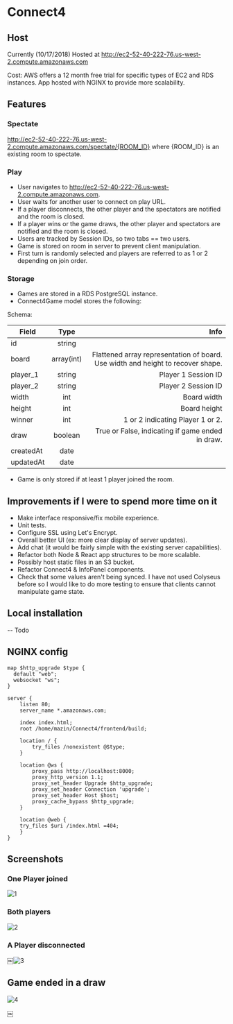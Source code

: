 # Connect4

## Host

Currently (10/17/2018) Hosted at http://ec2-52-40-222-76.us-west-2.compute.amazonaws.com

Cost: AWS offers a 12 month free trial for specific types of EC2 and RDS instances. App hosted with NGINX to provide more scalability.

## Features

### Spectate
http://ec2-52-40-222-76.us-west-2.compute.amazonaws.com/spectate/{ROOM_ID} where {ROOM_ID} is an existing room to spectate.

### Play
- User navigates to http://ec2-52-40-222-76.us-west-2.compute.amazonaws.com.
- User waits for another user to connect on play URL.
- If a player disconnects, the other player and the spectators are notified and the room is closed.
- If a player wins or the game draws, the other player and spectators are notified and the room is closed.
- Users are tracked by Session IDs, so two tabs == two users.
- Game is stored on room in server to prevent client manipulation.
- First turn is randomly selected and players are referred to as 1 or 2 depending on join order.

### Storage
- Games are stored in a RDS PostgreSQL instance.
- Connect4Game model stores the following:

Schema:

| Field         | Type           | Info  |
| ------------- |:-------------: | -----:|
| id            | string         |
| board      	| array(int)     | Flattened array representation of board. Use width and height to recover shape. |
| player_1 	| string         | Player 1 Session ID |
| player_2 	| string         | Player 2 Session ID |
| width 	| int      	 | Board width |
| height 	| int     	 | Board height |
| winner 	| int      	 | 1 or 2 indicating Player 1 or 2. |
| draw 		| boolean        | True or False, indicating if game ended in draw. |
| createdAt 	| date           |  |
| updatedAt 	| date           |  |

- Game is only stored if at least 1 player joined the room.

## Improvements if I were to spend more time on it
- Make interface responsive/fix mobile experience.
- Unit tests.
- Configure SSL using Let's Encrypt.
- Overall better UI (ex: more clear display of server updates).
- Add chat (it would be fairly simple with the existing server capabilities).
- Refactor both Node & React app structures to be more scalable.
- Possibly host static files in an S3 bucket.
- Refactor Connect4 & InfoPanel components.
- Check that some values aren't being synced. I have not used Colyseus before so I would like to do more testing to ensure that clients cannot manipulate game state.

## Local installation
-- Todo

## NGINX config
```
map $http_upgrade $type {
  default "web";
  websocket "ws";
}

server {
    listen 80;
    server_name *.amazonaws.com;

    index index.html;
    root /home/mazin/Connect4/frontend/build;

    location / {
        try_files /nonexistent @$type;
    }

    location @ws {
        proxy_pass http://localhost:8000;
        proxy_http_version 1.1;
        proxy_set_header Upgrade $http_upgrade;
        proxy_set_header Connection 'upgrade';
        proxy_set_header Host $host;
        proxy_cache_bypass $http_upgrade;
    }

    location @web {
	try_files $uri /index.html =404;
    }
}
```

## Screenshots

### One Player joined
![1](https://i.imgur.com/bPDutm8.png)

### Both players 
![2](https://i.imgur.com/f5zME9a.png)

### A Player disconnected
￼![3](https://i.imgur.com/IqyNXo8.png)

## Game ended in a draw
![4](https://i.imgur.com/lpo7lsY.png)



￼
